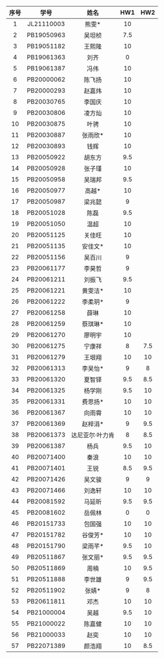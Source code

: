 | 序号 |    学号    |      姓名       | HW1  | HW2  |
| :--: | :--------: | :-------------: | :--: | :--: |
|  1   | JL21110003 |      熊雯*      |  10  |      |
|  2   | PB19050963 |     吴坦桢      | 7.5  |      |
|  3   | PB19051182 |     王熙隆      |  10  |      |
|  4   | PB19061363 |      刘齐       |  0   |      |
|  5   | PB19061387 |      冯伟       |  10  |      |
|  6   | PB20000062 |     陈飞扬      |  10  |      |
|  7   | PB20000293 |     赵嘉炜      |  10  |      |
|  8   | PB20030765 |     李国庆      |  10  |      |
|  9   | PB20030806 |     凌方灿      |  10  |      |
|  10  | PB20030875 |      叶骋       |  10  |      |
|  11  | PB20030887 |     张雨欣*     |  10  |      |
|  12  | PB20030893 |      钱辉       |  10  |      |
|  13  | PB20050922 |     胡东方      | 9.5  |      |
|  14  | PB20050928 |     张子瑾      |  10  |      |
|  15  | PB20050958 |     吴瑞邦      | 9.5  |      |
|  16  | PB20050977 |      高越*      |  10  |      |
|  17  | PB20050987 |     梁兆懿      |  9   |      |
|  18  | PB20051028 |      陈磊       | 9.5  |      |
|  19  | PB20051050 |      温超       |  10  |      |
|  20  | PB20051125 |     关佳旺      |  10  |      |
|  21  | PB20051135 |     安佳文*     |  10  |      |
|  22  | PB20051156 |     吴百川      |  9   |      |
|  23  | PB20061177 |     李昊哲      |  9   |      |
|  24  | PB20061211 |     刘振飞      | 9.5  |      |
|  25  | PB20061221 |     黄雯洁*     |  10  |      |
|  26  | PB20061222 |     李柔玥*     |  9   |      |
|  27  | PB20061258 |      薛琳       |  10  |      |
|  28  | PB20061259 |     蔡琪琳*     |  10  |      |
|  29  | PB20061270 |     廖明宇      |  10  |      |
|  30  | PB20061275 |     宁康祥      |  8   | 7.5  |
|  31  | PB20061279 |     王垠翔      |  10  |  10  |
|  32  | PB20061313 |     李吴怡*     |  9   |  8   |
|  33  | PB20061320 |     夏智铎      | 9.5  | 8.5  |
|  34  | PB20061325 |     杨学刚      | 9.5  |  10  |
|  35  | PB20061331 |     费思扬*     |  10  |  10  |
|  36  | PB20061367 |     向雨霄      |  10  |  10  |
|  37  | PB20061369 |     赵梓涓*     |  9   | 9.5  |
|  38  | PB20061373 | 达尼亚尔·叶力肯 |  8   | 8.5  |
|  39  | PB20061387 |      杨兵       | 9.5  |  10  |
|  40  | PB20071400 |      秦浪       |  10  |  10  |
|  41  | PB20071401 |      王锐       | 8.5  | 9.5  |
|  42  | PB20071426 |     吴文骏      |  9   |  9   |
|  43  | PB20071466 |     刘逸轩      |  10  |  10  |
|  44  | PB20081592 |     马延昕      | 9.5  | 9.5  |
|  45  | PB20081602 |     岳佩林      |  0   |  0   |
|  46  | PB20151733 |     包国强      |  10  |  10  |
|  47  | PB20151782 |     谷俊芳*     |  10  |  10  |
|  48  | PB20151790 |     梁雨芊*     | 9.5  |  10  |
|  49  | PB20511867 |     张文丽*     | 9.5  | 9.5  |
|  50  | PB20511869 |      周楠       |  10  | 9.5  |
|  51  | PB20511888 |     李世雄      |  9   | 9.5  |
|  52  | PB20511902 |      张婧*      |  9   |  8   |
|  53  | PB20611811 |      邓杰       |  10  |  10  |
|  54  | PB21000004 |      吴越       | 9.5  |  10  |
|  55  | PB21000022 |     陈嘉健      |  10  |  10  |
|  56  | PB21000033 |      赵奕       |  10  |  10  |
|  57  | PB22071389 |     颜浩翔      |  10  | 8.5  |

